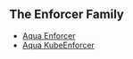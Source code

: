## The Enforcer Family

   - [Aqua Enforcer](https://github.com/aquasecurity/deployments/tree/5.3/orchestrators/kubernetes/manifests/aqua_csp_009_enforcer/aqua_enforcer)
   - [Aqua KubeEnforcer](https://github.com/aquasecurity/deployments/tree/5.3/orchestrators/kubernetes/manifests/aqua_csp_009_enforcer/kube_enforcer)